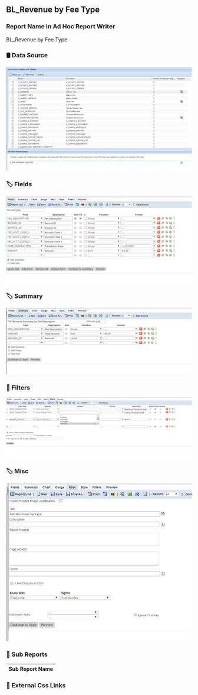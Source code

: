 ## BL_Revenue by Fee Type


### Report Name in Ad Hoc Report Writer

BL_Revenue by Fee Type


### :oil_drum: Data Source
![](DataSource.png)

### :label: Fields
![](Fields.png)

### :label: Summary
![](Summary.png)

### :badminton: Filters
![](Filters.png)

### :label: Misc
![](misc.png)


### :bookmark_tabs: Sub Reports

|  Sub Report Name                                                                                       |
|--------------------------------------------------------------------------------------------------------|


### :link: External Css Links 
 

